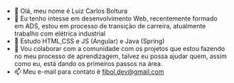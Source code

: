 - 👋 Olá, meu nome é Luiz Carlos Boltura
- 👀 Eu tenho intesse em desenvolvimento Web, recentemente formado em ADS, estou em processo de transição de carreira, atualmente trabalho com elétrica industrial
- 🌱 Estudo HTML,CSS e JS (Angular) e Java (Spring)
- 💞️ Vou colaborar com a comunidade com os projetos que estou fazendo no meu processo de aprendizagem, talvez eu possa ajudar quem, assim como eu, está dando os primeiros passos na área.
- 📫 Meu e-mail para contato é fibol.dev@gmail.com


